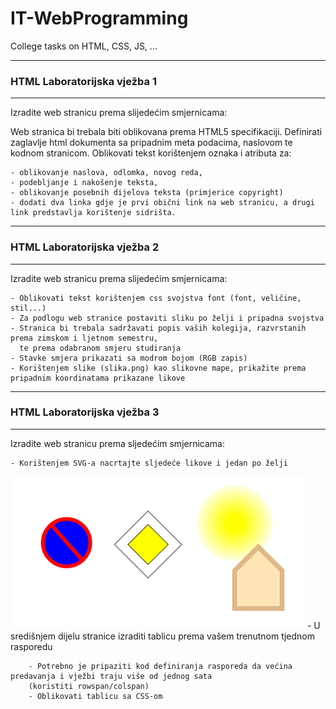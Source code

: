 # IT-WebProgramming
College tasks on HTML, CSS, JS, ...
____________________________
### HTML Laboratorijska vježba 1
____________________________
Izradite web stranicu prema slijedećim smjernicama:

   Web stranica bi trebala biti oblikovana prema HTML5 specifikaciji.
   Definirati zaglavlje html dokumenta sa pripadnim meta podacima, naslovom te kodnom stranicom.
   Oblikovati tekst korištenjem oznaka i atributa za:

    - oblikovanje naslova, odlomka, novog reda,
    - podebljanje i nakošenje teksta,
    - oblikovanje posebnih dijelova teksta (primjerice copyright)
    - dodati dva linka gdje je prvi obični link na web stranicu, a drugi link predstavlja korištenje sidrišta.
____________________________
### HTML Laboratorijska vježba 2
____________________________
Izradite web stranicu prema slijedećim smjernicama:

    - Oblikovati tekst korištenjem css svojstva font (font, veličine, stil...)
    - Za podlogu web stranice postaviti sliku po želji i pripadna svojstva
    - Stranica bi trebala sadržavati popis vaših kolegija, razvrstanih prema zimskom i ljetnom semestru,
      te prema odabranom smjeru studiranja
    - Stavke smjera prikazati sa modrom bojom (RGB zapis)
    - Korištenjem slike (slika.png) kao slikovne mape, prikažite prema pripadnim koordinatama prikazane likove
____________________________
### HTML Laboratorijska vježba 3
____________________________
Izradite web stranicu prema sljedećim smjernicama:

    - Korištenjem SVG-a nacrtajte sljedeće likove i jedan po želji
![SVG](https://github.com/nikola-zitko/IT-WebProgramming/blob/master/Assets/SVG.png)
    - U središnjem dijelu stranice izraditi tablicu prema vašem trenutnom tjednom rasporedu

        - Potrebno je pripaziti kod definiranja rasporeda da većina predavanja i vježbi traju više od jednog sata
        (koristiti rowspan/colspan)
        - Oblikovati tablicu sa CSS-om
